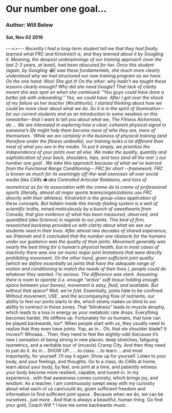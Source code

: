 # Our number one goal...
### Author: Will Belew
#### Sat, Nov 02 2019
---<*>---
Recently I had a long-term student tell me that they had finally  learned  what FRC and Kinstretch is, and they learned about it by Googling   it. Meaning, the deepest underpinnings of our training approach (over the last 2-3 years, at least), had been obscured for her. Once this student (again, by  Googling  😂)  saw  these fundamentals, she much more clearly understood why we had structured our new training program as we have. On the one hand: Woo! She got it! On the other: why hadn’t  we  taught these lessons clearly enough? Why did she need Google? That lack of clarity meant she was spot on when she continued: “You guys could have done a better job with onboarding.” Yes, we could have. After I got over the shock of my failure as her teacher (#truthhurts), I started thinking about how we could be more clear about what we do. So it is in the spirit of illumination--for our current students and as an introduction to some newbies on this newsletter--that I want to tell you about  what we, The Fitness Alchemists, do ... We are interested in exploring how a clear, coherent  physical  signal in someone’s life might help them become more of who  they  are, more of  themselves . While we are certainly in the business of physical training (and therefore under the fitness umbrella), our training looks a lot different than most of what you see in the media. To put it simply, we prioritize  the independence of your joints  over all else. We make the quality, quantity and  sophistication  of your back, shoulders, hips, and toes (and all the rest :)  our number one goal . We take this approach because of what we’ve learned from the Functional Range Conditioning-- FRC fer short --framework. FRC is known as much for its seemingly off-the-wall exercises all over social media (like CARs 🚘 aka Controlled Articular Rotations, and tons of isometrics) as for its association with the  creme de la creme  of professional sports (literally, almost all major sports teams/organizations use FRC directly with their athletes). Kinstretch is the group-class application of these concepts. But hidden inside this trendy-feeling system is a well of scientific truths, mined meticulously by a bunch of sweethearts from Canada, that give evidence of what has been  measured, observed, and quantified  (aka Science) in regards to our joints. This kind of firm, researched backstop provided us with clarity about what we see our students  need  in their lives. After almost two decades of shared experience, we (Hannah and I) concluded that the number one obstacle for the humans under our guidance was the quality of their joints. Movement generally was nearly the best thing for a human’s physical health, but in most cases of inactivity there was one (or more) major joint limitations that were directly prohibiting movement. On the other hand, given sufficient  joint quality  (which we define essentially as  joints that have the   adequate range of motion and conditioning to match the needs of their lives ), people could do whatever they wanted. I’m serious. The difference was stark. Assuming there is room to operate (i.e. enough “active” soft tissue holding enough  space  between your bones), movement is easy, fluid, and available. But without that space? Well, we’re f*ckt. Essentially, joints hate to be confined. Without movement,  USE , and the accompanying flow of nutrients, our ability to  feel  our joints starts to die, which slowly makes us blind to our ability to contract in those zones. That “blindness” leads to muscle atrophy, which leads to a loss in energy as your metabolic rate drops. Everything becomes harder, life stiffens up. Fortunately for us humans, that tune can be played backwards, too*. When people start with us, they usually need to realize that they even  have  joints. Yup, as in... Oh, that ole shoulder blade? It moves?! Whoaaa… Then, they need to feel the slightly-odd (because it’s  new ) sensation of  being strong  in new places: deep stretches, fatiguing isometrics, and a veritable tour of (muscle) Cramp City. And then they need to just do it. As in… SHOW UP... ...to class. ...to learn. ...and most importantly, for  yourself.  I’ll say it again:  Show up for yourself. Listen to your body, and your feelings, and thoughts.  Go to a class, do CARs at home, learn about your body, by feel, one joint at a time, and patiently witness your body become more resilient, capable, and tuned-in. In my experience...with that awareness comes curiosity, which brings joy, and wisdom. As a teacher, I am continuously swept away with my curiosity about what each of us can/could do,  given sufficient freedom and information to find sufficient joint space . Because when we do, we can be  ourselves , just  more . And that is  always  a beautiful, human thing. Go find your gold, Coach Will * I love me some backwards music .
                        
